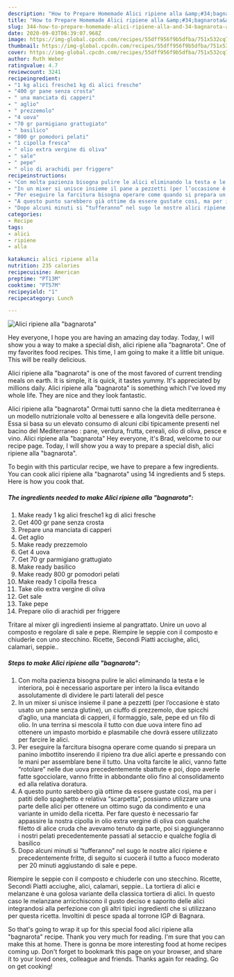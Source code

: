 ```yaml
---
description: "How to Prepare Homemade Alici ripiene alla &amp;#34;bagnarota&amp;#34;"
title: "How to Prepare Homemade Alici ripiene alla &amp;#34;bagnarota&amp;#34;"
slug: 344-how-to-prepare-homemade-alici-ripiene-alla-and-34-bagnarota-and-34
date: 2020-09-03T06:39:07.968Z
image: https://img-global.cpcdn.com/recipes/55dff956f9b5dfba/751x532cq70/alici-ripiene-alla-bagnarota-recipe-main-photo.jpg
thumbnail: https://img-global.cpcdn.com/recipes/55dff956f9b5dfba/751x532cq70/alici-ripiene-alla-bagnarota-recipe-main-photo.jpg
cover: https://img-global.cpcdn.com/recipes/55dff956f9b5dfba/751x532cq70/alici-ripiene-alla-bagnarota-recipe-main-photo.jpg
author: Ruth Weber
ratingvalue: 4.7
reviewcount: 3241
recipeingredient:
- "1 kg alici fresche1 kg di alici fresche"
- "400 gr pane senza crosta"
- " una manciata di capperi"
- " aglio"
- " prezzemolo"
- "4 uova"
- "70 gr parmigiano grattugiato"
- " basilico"
- "800 gr pomodori pelati"
- "1 cipolla fresca"
- " olio extra vergine di oliva"
- " sale"
- " pepe"
- " olio di arachidi per friggere"
recipeinstructions:
- "Con molta pazienza bisogna pulire le alici eliminando la testa e le interiora, poi è necessario asportare per intero la lisca evitando assolutamente di dividere le parti laterali del pesce"
- "In un mixer si unisce insieme il pane a pezzetti (per l’occasione è stato usato un pane senza glutine), un ciuffo di prezzemolo, due spicchi d’aglio, una manciata di capperi, il formaggio, sale, pepe ed un filo di olio. In una terrina si mescola il tutto con due uova intere fino ad ottenere un impasto morbido e plasmabile che dovrà essere utilizzato per farcire le alici."
- "Per eseguire la farcitura bisogna operare come quando si prepara un panino imbottito inserendo il ripieno tra due alici aperte e pressando con le mani per assemblare bene il tutto. Una volta farcite le alici, vanno fatte “rotolare” nelle due uova precedentemente sbattute e poi, dopo averle fatte sgocciolare, vanno fritte in abbondante olio fino al consolidamento ed alla relativa doratura."
- "A questo punto sarebbero già ottime da essere gustate così, ma per i patiti dello spaghetto e relativa “scarpetta”, possiamo utilizzare una parte delle alici per ottenere un ottimo sugo da condimento e una variante in umido della ricetta. Per fare questo è necessario far appassire la nostra cipolla in olio extra vergine di oliva con qualche filetto di alice cruda che avevamo tenuto da parte, poi si aggiungeranno i nostri pelati precedentemente passati al setaccio e qualche foglia di basilico"
- "Dopo alcuni minuti si “tufferanno” nel sugo le nostre alici ripiene e precedentemente fritte, di seguito si cuocerà il tutto a fuoco moderato per 20 minuti aggiustando di sale e pepe."
categories:
- Recipe
tags:
- alici
- ripiene
- alla

katakunci: alici ripiene alla 
nutrition: 235 calories
recipecuisine: American
preptime: "PT13M"
cooktime: "PT57M"
recipeyield: "1"
recipecategory: Lunch

---
```



![Alici ripiene alla &#34;bagnarota&#34;](https://img-global.cpcdn.com/recipes/55dff956f9b5dfba/751x532cq70/alici-ripiene-alla-bagnarota-recipe-main-photo.jpg)

Hey everyone, I hope you are having an amazing day today. Today, I will show you a way to make a special dish, alici ripiene alla &#34;bagnarota&#34;. One of my favorites food recipes. This time, I am going to make it a little bit unique. This will be really delicious.

Alici ripiene alla &#34;bagnarota&#34; is one of the most favored of current trending meals on earth. It is simple, it is quick, it tastes yummy. It's appreciated by millions daily. Alici ripiene alla &#34;bagnarota&#34; is something which I've loved my whole life. They are nice and they look fantastic.

Alici ripiene alla &#34;bagnarota&#34; Ormai tutti sanno che la dieta mediterranea è un modello nutrizionale volto al benessere e alla longevità delle persone. Essa si basa su un elevato consumo di alcuni cibi tipicamente presenti nel bacino del Mediterraneo : pane, verdura, frutta, cereali, olio di oliva, pesce e vino. Alici ripiene alla &#34;bagnarota&#34; Hey everyone, it&#39;s Brad, welcome to our recipe page. Today, I will show you a way to prepare a special dish, alici ripiene alla &#34;bagnarota&#34;.


To begin with this particular recipe, we have to prepare a few ingredients. You can cook alici ripiene alla &#34;bagnarota&#34; using 14 ingredients and 5 steps. Here is how you cook that.

<!--inarticleads1-->

##### The ingredients needed to make Alici ripiene alla &#34;bagnarota&#34;:

1. Make ready 1 kg alici fresche1 kg di alici fresche
1. Get 400 gr pane senza crosta
1. Prepare  una manciata di capperi
1. Get  aglio
1. Make ready  prezzemolo
1. Get 4 uova
1. Get 70 gr parmigiano grattugiato
1. Make ready  basilico
1. Make ready 800 gr pomodori pelati
1. Make ready 1 cipolla fresca
1. Take  olio extra vergine di oliva
1. Get  sale
1. Take  pepe
1. Prepare  olio di arachidi per friggere


Tritare al mixer gli ingredienti insieme al pangrattato. Unire un uovo al composto e regolare di sale e pepe. Riempire le seppie con il composto e chiuderle con uno stecchino. Ricette, Secondi Piatti acciughe, alici, calamari, seppie.. 

<!--inarticleads2-->

##### Steps to make Alici ripiene alla &#34;bagnarota&#34;:

1. Con molta pazienza bisogna pulire le alici eliminando la testa e le interiora, poi è necessario asportare per intero la lisca evitando assolutamente di dividere le parti laterali del pesce
1. In un mixer si unisce insieme il pane a pezzetti (per l’occasione è stato usato un pane senza glutine), un ciuffo di prezzemolo, due spicchi d’aglio, una manciata di capperi, il formaggio, sale, pepe ed un filo di olio. In una terrina si mescola il tutto con due uova intere fino ad ottenere un impasto morbido e plasmabile che dovrà essere utilizzato per farcire le alici.
1. Per eseguire la farcitura bisogna operare come quando si prepara un panino imbottito inserendo il ripieno tra due alici aperte e pressando con le mani per assemblare bene il tutto. Una volta farcite le alici, vanno fatte “rotolare” nelle due uova precedentemente sbattute e poi, dopo averle fatte sgocciolare, vanno fritte in abbondante olio fino al consolidamento ed alla relativa doratura.
1. A questo punto sarebbero già ottime da essere gustate così, ma per i patiti dello spaghetto e relativa “scarpetta”, possiamo utilizzare una parte delle alici per ottenere un ottimo sugo da condimento e una variante in umido della ricetta. Per fare questo è necessario far appassire la nostra cipolla in olio extra vergine di oliva con qualche filetto di alice cruda che avevamo tenuto da parte, poi si aggiungeranno i nostri pelati precedentemente passati al setaccio e qualche foglia di basilico
1. Dopo alcuni minuti si “tufferanno” nel sugo le nostre alici ripiene e precedentemente fritte, di seguito si cuocerà il tutto a fuoco moderato per 20 minuti aggiustando di sale e pepe.


Riempire le seppie con il composto e chiuderle con uno stecchino. Ricette, Secondi Piatti acciughe, alici, calamari, seppie.. La tortiera di alici e melanzane è una golosa variante della classica tortiera di alici. In questo caso le melanzane arricchiscono il gusto deciso e saporito delle alici integrandosi alla perfezione con gli altri tipici ingredienti che si utilizzano per questa ricetta. Involtini di pesce spada al torrone IGP di Bagnara. 

So that's going to wrap it up for this special food alici ripiene alla &#34;bagnarota&#34; recipe. Thank you very much for reading. I'm sure that you can make this at home. There is gonna be more interesting food at home recipes coming up. Don't forget to bookmark this page on your browser, and share it to your loved ones, colleague and friends. Thanks again for reading. Go on get cooking!

